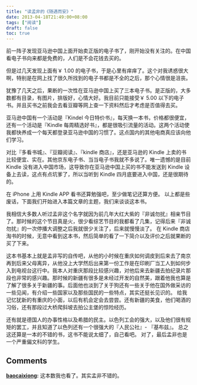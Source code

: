 ```yaml
---
title: "读孟非的《随遇而安》"
date: 2013-04-18T21:49:00+08:00
tags: ["阅读"] 
draft: false
toc: true
---
```


前一阵子发现亚马逊中国上面开始卖正版的电子书了，刚开始没有关注的。在中国看电子书向来都是免费的，人们是不会花钱去买的。

但是过几天发现上面有￥ 1.00 的电子书，于是心里有痒痒了。这个对我诱惑很大啊，特别是在网上找了很久所找到的电子书都是不全的之后，那个心情很是沮丧。

犹豫了几天之后，果断的一次性在亚马逊中国上买了三本电子书。是正版的，大多数都有目录，有图片，排版好，心情大好。我目前只能接受￥ 5.00 以下的电子书。并且买书之前我会去看豆瓣等网上查一下资料然后才考虑是否值得去买。

亚马逊中国有一个活动是『Kindel 今日特价书』，每天换一本书，价格都很便宜，还有一个活动是『Kindle 每周精选好书』，都是很吸引流量的活动。这两个活动使我都快养成一个每天都登录亚马逊中国的习惯了。这点国内的其他电商真应该向他们学习。

对比『多看书城』、『豆瓣阅读』、『kindle 商店』，还是亚马逊的 Kindle 上卖的书比较便宜、实在。其他京东电子书、当当电子书我就不多说了。唯一遗憾的是目前 Kindle 没有进入中国市场，这导致你在亚马逊中国上买的书不能发送到 Kindle 设备上去读，这点有点坑爹了，所以当听到 Kindle 四月底要进入中国，还是很期待的。

在 iPhone 上用 Kindle APP 看书还算勉强吧，至少做笔记还算方便。 以上都是些废话，下面我们开始进入本篇文章的主题，我们来谈谈这本书。

我相信大多数人听过孟非这个名字就因为前几年大红大紫的『非诚勿扰』相亲节目了。那时候的这个节目真是火，很少看综艺节目的我都看了几集，记得后来『非诚勿扰』的一次停播大调整之后我就很少关注了，后来就慢慢淡了。 在 Kindle 商店淘书的时候，无意中看到这本书，然后简单的看了一下简介以及评价之后就果断的买了下来。

这本书基本上就是孟非写的自传吧，从他的小时候在重庆如何调皮到后来去了南京再到后来父母离异，从他没上大学然后出来第一份工作是在印刷厂当工人到如何步入到电视台这行中。我本人对重庆那段比较感兴趣，对他后来去新疆去拍纪录片那段也非常的感兴趣。那时候的新疆有很多是未经过开发的自然美，跟着他我也算是了解了很多关于新疆的事。后面他也淡到了关于狗还有一些关于他在国外做采访的一些见闻，有介绍一些国家以及那些国民的一些特点，其实还挺长见识的。 给我记忆犹新的有重庆的小面，以后有机会定会去尝尝。还有新疆的美食，他们喝酒的习俗，还有那段过大桥爬斜坡去拍公主堡的惊险经历。

还有就是德国人的办事性格以及希腊的民主。以色列工会的强大，以及他们很有规矩的罢工，并且知道了以色列还有一个很强大的『人民公社』- 『基布兹』。 总之这还算是一本的不错的书，这书不能说太细了，自己看吧。 对了，最后孟非也是一个严重偏文科的学生。

## Comments

**[baocaixiong](#147 "2013-05-01 22:19:32"):** 这本数我也看了。其实孟非不错的。
